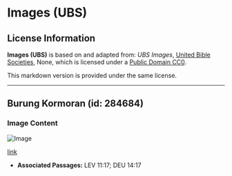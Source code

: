 # Images (UBS)

## License Information

**Images (UBS)** is based on and adapted from: _UBS Images_, [United Bible Societies](https://unitedbiblesocieties.org/), None, which is licensed under a [Public Domain CC0](https://creativecommons.org/public-domain/cc0/).

This markdown version is provided under the same license.



--------------------------------

## Burung Kormoran (id: 284684)

### Image Content

![Image](https://cdn.aquifer.bible/aquifer-content/resources/Media/WEB-0153_cormorants.jpg)

[link](https://cdn.aquifer.bible/aquifer-content/resources/Media/WEB-0153_cormorants.jpg)

* **Associated Passages:** LEV 11:17; DEU 14:17

